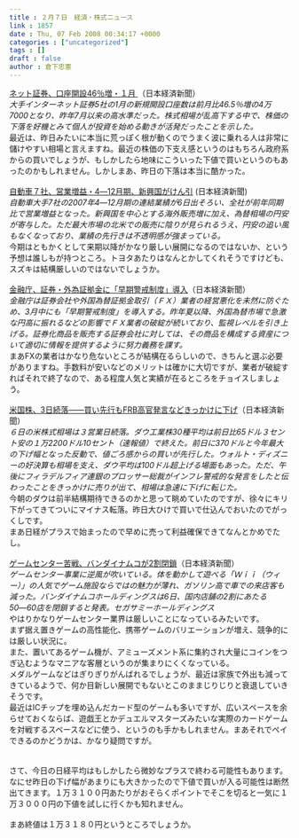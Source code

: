 ```yaml
---
title : ２月７日　経済・株式ニュース
link : 1857
date : Thu, 07 Feb 2008 00:34:17 +0000
categories : ["uncategorized"]
tags : []
draft : false
author : 倉下忠憲
---
```


<A HREF="http://www.nikkei.co.jp/news/main/20080207AT2C0601B06022008.html" TARGET="_blank">ネット証券、口座開設46％増・１月 </A>（日本経済新聞）<BR><I>大手インターネット証券5社の1月の新規開設口座数は前月比46.5％増の4万7000となり、昨年7月以来の高水準だった。株式相場が乱高下する中で、株価の下落を好機とみて個人が投資を始める動きが活発だったことを示した。 </I><BR>最近は、昨日みたいに本当に荒っぽく根が動くのでうまく波に乗れる人は非常に儲けやすい相場と言えますね。最近の株価の下支え感というのはもちろん政府系からの買いでしょうが、もしかしたら地味にこういった下値で買いというのもあったのかもしれません。しかしまあ、昨日の下落は本当に酷かった。<BR><BR><A HREF="http://www.nikkei.co.jp/news/main/20080207AT1D0609A06022008.html" TARGET="_blank">自動車７社、営業増益・4―12月期、新興国がけん引</A> (日本経済新聞)<BR><I>自動車大手7社の2007年4―12月期の連結業績が6日出そろい、全社が前年同期比で営業増益となった。新興国を中心とする海外販売増に加え、為替相場の円安が寄与した。ただ最大市場の北米での販売に陰りが見られるうえ、円安の追い風もなくなっており、業績の先行きは不透明感が強まっている。</I> <BR>今期はともかくとして来期以降がかなり厳しい展開になるのではないか、という予想は誰しもが持つところ。トヨタあたりはなんとかしてくれそうですけども、スズキは結構厳しいのではないでしょうか。<BR><BR><A HREF="http://www.nikkei.co.jp/news/keizai/20080207AT2C0601P06022008.html" TARGET="_blank">金融庁、証券・外為証拠金に「早期警戒制度」導入</A>（日本経済新聞）<BR><I>金融庁は証券会社や外国為替証拠金取引（ＦＸ）業者の経営悪化を未然に防ぐため、3月中にも「早期警戒制度」を導入する。昨年夏以降、外国為替市場で急激な円高に振れるなどの影響でＦＸ業者の破綻が続いており、監視レベルを引き上げる。証券化商品を販売する証券会社に対しては、その商品を構成する資産について適切に情報を提供するように努力義務を課す。</I><BR>まあFXの業者はかなり危ないところが結構在るらしいので、きちんと選ぶ必要がありますね。手数料が安いなどのメリットは確かに大切ですが、業者が破綻すればそれで終了なので、ある程度人気と実績が在るところをチョイスしましょう。<BR><BR><A HREF="http://www.nikkei.co.jp/news/market/20080207c8AS3L07003070208.html" TARGET="_blank">米国株、3日続落――買い先行もFRB高官発言などきっかけに下げ</A>（日本経済新聞）<BR><I>６日の米株式相場は３営業日続落。ダウ工業株30種平均は前日比65ドル３セント安の１万2200ドル10セント（速報値）で終えた。前日に370ドルと今年最大の下げ幅となった反動で、値ごろ感からの買いが先行した。ウォルト・ディズニーの好決算も相場を支え、ダウ平均は100ドル超上げる場面もあった。ただ、午後にフィラデルフィア連銀のプロッサー総裁がインフレ警戒的な発言をしたと伝わったことをきっかけに売りが出て、相場は急速に下げに転じた。</I><BR>今朝のダウは前半結構期待できるのかと思って眺めていたのですが、徐々にキリ下がってきてついにマイナス転落。昨日大ひけで買いで仕込んでおいたのでがっくしです。<BR>まあ日経がプラスで始まったので早めに売って利益確保できてなんとかめでたし。<BR><BR><A HREF="http://it.nikkei.co.jp/digital/news/index.aspx?n=AS1D0605T%2006022008" TARGET="_blank">ゲームセンター苦戦、バンダイナムコが2割閉鎖</A>（日本経済新聞）<BR><I>ゲームセンター事業に逆風が吹いている。体を動かして遊べる「Ｗｉｉ（ウィー）」の人気でゲーム施設ならではの魅力が薄れ、ガソリン高で車での来店客も減った。バンダイナムコホールディングスは6日、国内店舗の2割にあたる50―60店を閉鎖すると発表。セガサミーホールディングス</I><BR>やはりかなりゲームセンター業界は厳しいことになっているみたいです。<BR>まず据え置きゲームの高性能化、携帯ゲームのバリエーションが増え、競争的には厳しい状況に。<BR>また、置いてあるゲーム機が、アミューズメント系に集約され大量にコインをつぎ込むようなマニアな客層というのが集まりにくくなっている。<BR>メダルゲームなどはぎりぎりがんばれるでしょうが、最近は家族で外出も減ってきているようで、何か目新しい展開でもないとこのままじりじりと衰退していきそうです。<BR>最近はICチップを埋め込んだカード型のゲームも多いですが、広いスペースを余らせておくならば、遊戯王とかデュエルマスターズみたいな実際のカードゲームを対戦するスペースなどに使う、というのも手かもしれません。まあそれでペイできるのかどうかは、かなり疑問ですが。<BR><BR><BR>さて、今日の日経平均はもしかしたら微妙なプラスで終わる可能性もあります。なにせ昨日の下げ幅があまりにも大きかったので下値で買いが入る可能性は断然出てきます。１万３１００円あたりがおそらくポイントでそこを切ると一気に１万３０００円の下値を試しに行くかも知れません。<BR><BR>まあ終値は１万３１８０円というところでしょうか。<br><br>
